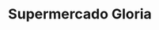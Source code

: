 ---
title: "Supermercado Gloria"
url: /fernando-de-la-mora/supermercado-gloria/
shop: supermercado
---